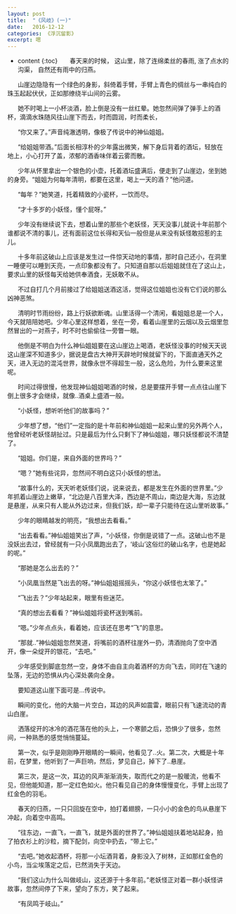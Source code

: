 ```yaml
---
layout: post
title:  "《风岐》(一)"
date:   2016-12-12
categories: 《浮沉留影》
excerpt: 嗯
---
```


* content
{:toc}
&nbsp;&nbsp;&nbsp;&nbsp;&nbsp;&nbsp;春天来的时候， 这山里，除了连绵柔丝的春雨, 涨了点水的沟渠， 自然还有雨中的归燕。

&nbsp;&nbsp;&nbsp;&nbsp;&nbsp;&nbsp;山崖边隐隐有一个绿色的身影，斜倚着手臂，手臂上青色的绸丝与一串纯白的珠玉起起伏伏，正如那缭绕半山间的云雾。

&nbsp;&nbsp;&nbsp;&nbsp;&nbsp;&nbsp;她不时喝上一小杯淡酒，脸上倒是没有一丝红晕。她忽然间弹了弹手上的酒杯，滴滴水珠随风往山崖下而去，时而圆润，时而柔长，

&nbsp;&nbsp;&nbsp;&nbsp;&nbsp;&nbsp;“你又来了。”声音纯澈透明，像极了传说中的神仙姐姐。

&nbsp;&nbsp;&nbsp;&nbsp;&nbsp;&nbsp;“给姐姐带酒。”后面长相淳朴的少年露出微笑，解下身后背着的酒坛，轻放在地上，小心打开了盖，浓郁的酒香味伴着云雾而散。

&nbsp;&nbsp;&nbsp;&nbsp;&nbsp;&nbsp;少年从怀里拿出一个银色的小壶，托着酒坛盛满后，便走到了山崖边，坐到她的身旁。“姐姐为何每年清明，都要在这里，喝上一天的酒？”他问道。

&nbsp;&nbsp;&nbsp;&nbsp;&nbsp;&nbsp;“每年？”她笑道，托着精致的小瓷杯，一饮而尽。

&nbsp;&nbsp;&nbsp;&nbsp;&nbsp;&nbsp;“才十多岁的小妖怪，懂个屁呀。”

&nbsp;&nbsp;&nbsp;&nbsp;&nbsp;&nbsp;少年没有继续说下去，想着山里的那些个老妖怪，天天没事儿就说十年前那个谁都说不清的事儿，还有面前这位长得和天仙一般但是从来没有妖怪敢招惹的主儿。


&nbsp;&nbsp;&nbsp;&nbsp;&nbsp;&nbsp;十多年前这破山上应该是发生过一件惊天动地的事情，那时自己还小，在洞里一睡便可以睡到天亮，一点印象都没有了。只知道自那以后姐姐就住在了这山上，要求山里的妖怪每天给她供奉酒食，无妖敢不从。

&nbsp;&nbsp;&nbsp;&nbsp;&nbsp;&nbsp;不过自打几个月前接过了给姐姐送酒这活，觉得这位姐姐也没有它们说的那么凶神恶煞。

&nbsp;&nbsp;&nbsp;&nbsp;&nbsp;&nbsp;清明时节雨纷纷，路上行妖欲断魂。山里活得一个清闲，看姐姐总是一个人，今天就陪陪她吧。少年心里这样想着，坐在一旁，看着山崖里的云烟以及云烟里忽然冒出的一对燕子，时不时也偷偷往一旁瞥一眼。

&nbsp;&nbsp;&nbsp;&nbsp;&nbsp;&nbsp;他倒是不明白为什么神仙姐姐要在这山崖边上喝酒，老妖怪没事的时候天天说这山崖深不知道多少，据说是盘古大神开天辟地时候就留下的，下面直通天外之天，进入无边的混沌世界，就像永世不得超生一般，这么危险，为什么要来这里呢。

&nbsp;&nbsp;&nbsp;&nbsp;&nbsp;&nbsp;时间过得很慢，他发现神仙姐姐喝酒的时候，总是要摆开手臂一点点往山崖下倒上很多才会继续，就像..酒桌上盛酒一般。

&nbsp;&nbsp;&nbsp;&nbsp;&nbsp;&nbsp;“小妖怪，想听听他们的故事吗？”

&nbsp;&nbsp;&nbsp;&nbsp;&nbsp;&nbsp;少年想了想，“他们”一定指的是十年前和神仙姐姐一起来山里的另外两个人，他曾经听老妖怪胡扯过。只是最后为什么只剩下了神仙姐姐，哪只妖怪都说不清楚了。

&nbsp;&nbsp;&nbsp;&nbsp;&nbsp;&nbsp;“姐姐。你们是，来自外面的世界吗？”

&nbsp;&nbsp;&nbsp;&nbsp;&nbsp;&nbsp;“嗯？”她有些诧异，忽然间不明白这只小妖怪的想法。

&nbsp;&nbsp;&nbsp;&nbsp;&nbsp;&nbsp;“故事什么的，天天听老妖怪们说，说来说去，都是发生在外面的世界里。”少年抓着山崖边上嫩草，“北边是八百里大泽，西边是不周山，南边是大海，东边就是悬崖，从来只有人能从外边过来，但我们妖，却一辈子只能待在这山里听故事。”

&nbsp;&nbsp;&nbsp;&nbsp;&nbsp;&nbsp;少年的眼睛越发的明亮，“我想出去看看。”

&nbsp;&nbsp;&nbsp;&nbsp;&nbsp;&nbsp;“出去看看。”神仙姐姐笑出了声，“小妖怪，你倒是说错了一点。这破山也不是没妖出去过，曾经就有一只小凤凰跑出去了，‘岐山’这俗烂的破山名字，也是她起的呢。”

&nbsp;&nbsp;&nbsp;&nbsp;&nbsp;&nbsp;“那她是怎么出去的？”

&nbsp;&nbsp;&nbsp;&nbsp;&nbsp;&nbsp;“小凤凰当然是飞出去的呀。”神仙姐姐摇摇头，“你这小妖怪也太笨了。”

&nbsp;&nbsp;&nbsp;&nbsp;&nbsp;&nbsp;“飞出去？”少年站起来，眼里有些迷茫。

&nbsp;&nbsp;&nbsp;&nbsp;&nbsp;&nbsp;“真的想出去看看？”神仙姐姐将瓷杯送到嘴前。

&nbsp;&nbsp;&nbsp;&nbsp;&nbsp;&nbsp;“嗯。”少年点点头，看着她，应该还在思考“飞”的意思。

&nbsp;&nbsp;&nbsp;&nbsp;&nbsp;&nbsp;“那就..”神仙姐姐忽然笑道，将嘴前的酒杯往崖外一扔，清酒抛向了空中洒开，像一朵绽开的银花，“去吧。”

&nbsp;&nbsp;&nbsp;&nbsp;&nbsp;&nbsp;少年感受到脚底忽然一空，身体不由自主向着酒杯的方向飞去，同时在飞速的坠落，无边的恐惧从内心深处袭向全身。

&nbsp;&nbsp;&nbsp;&nbsp;&nbsp;&nbsp;要知道这山崖下面可是...传说中。

&nbsp;&nbsp;&nbsp;&nbsp;&nbsp;&nbsp;瞬间的变化，他的大脑一片空白，耳边的风声如震雷，眼前只有飞速流动的青山白崖。

&nbsp;&nbsp;&nbsp;&nbsp;&nbsp;&nbsp;洒落绽开的冰冷的酒花落在他的头上，一个寒颤之后，恐惧少了很多，忽然间，一种熟悉的感觉悄悄蔓延。

&nbsp;&nbsp;&nbsp;&nbsp;&nbsp;&nbsp;第一次，似乎是刚刚睁开眼睛的一瞬间，他看见了..火。第二次，大概是十年前，在梦里，他听到了一声巨响，然后，梦见自己，掉下了..悬崖。

&nbsp;&nbsp;&nbsp;&nbsp;&nbsp;&nbsp;第三次，是这一次，耳边的风声渐渐消失，取而代之的是一股暖流，他看不见，但他能知道，那一定红色如火。他只看见自己的身体慢慢变化，手臂上出现了红金色的羽毛。

&nbsp;&nbsp;&nbsp;&nbsp;&nbsp;&nbsp;春天的归燕，一只只回旋在空中，拍打着翅膀，一只小小的金色的鸟从悬崖下冲起，向着空中高鸣。

&nbsp;&nbsp;&nbsp;&nbsp;&nbsp;&nbsp;“往东边，一直飞，一直飞，就是外面的世界了。”神仙姐姐扶着地站起身，拍了拍衣衫上的沙粒，摘下配剑，向空中扔去，“带上它。”

&nbsp;&nbsp;&nbsp;&nbsp;&nbsp;&nbsp;“去吧。”她收起酒杯，将那一小坛酒背着，身影没入了树林，正如那红金色的小鸟，当尘埃落定之后，已然消失于天边。

&nbsp;&nbsp;&nbsp;&nbsp;&nbsp;&nbsp;“我们这山为什么叫做岐山，这还源于十多年前。”老妖怪正对着一群小妖怪讲故事，忽然间停了下来，望向了东方，笑了起来。

&nbsp;&nbsp;&nbsp;&nbsp;&nbsp;&nbsp;“有凤鸣于岐山。”






